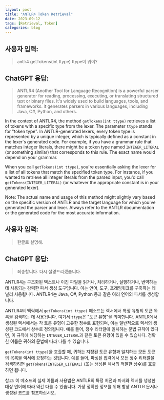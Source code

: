 ```yaml
---
layout: post
title: "ANTLR4 Token Retrieval"
date: 2023-09-12
tags: [Retrieval, Token]
categories: blog
---
```


## 사용자 입력:
> antlr4 getTokens(int ttype) ttype이 뭐야?

## ChatGPT 응답:
> ANTLR4 (Another Tool for Language Recognition) is a powerful parser generator for reading, processing, executing, or translating structured text or binary files. It's widely used to build languages, tools, and frameworks. It generates parsers in various languages, including Java, C#, Python, and others.

In the context of ANTLR4, the method `getTokens(int ttype)` retrieves a list of tokens with a specific type from the lexer. The parameter `ttype` stands for "token type". In ANTLR-generated lexers, every token type is represented by a unique integer, which is typically defined as a constant in the lexer's generated code. For example, if you have a grammar rule that matches integer literals, there might be a token type named `INTEGER_LITERAL` (or something similar) that corresponds to this rule. The exact name would depend on your grammar.

When you call `getTokens(int ttype)`, you're essentially asking the lexer for a list of all tokens that match the specified token type. For instance, if you wanted to retrieve all integer literals from the parsed input, you'd call `getTokens(INTEGER_LITERAL)` (or whatever the appropriate constant is in your generated lexer).

Note: The actual name and usage of this method might slightly vary based on the specific version of ANTLR and the target language for which you've generated the parser and lexer. Always refer to the ANTLR documentation or the generated code for the most accurate information.

## 사용자 입력:
> 한글로 설명해.

## ChatGPT 응답:
> 죄송합니다. 다시 설명드리겠습니다.

ANTLR4는 구조화된 텍스트나 이진 파일을 읽거나, 처리하거나, 실행하거나, 번역하는 데 사용되는 강력한 파서 생성 도구입니다. 이는 언어, 도구, 프레임워크를 구축하는 데 널리 사용됩니다. ANTLR4는 Java, C#, Python 등과 같은 여러 언어의 파서를 생성합니다.

ANTLR4의 맥락에서 `getTokens(int ttype)` 메소드는 렉서에서 특정 유형의 토큰 목록을 검색하는 데 사용됩니다. 여기서 `ttype`은 "토큰 유형"을 의미합니다. ANTLR에서 생성된 렉서에서는 각 토큰 유형이 고유한 정수로 표현되며, 이는 일반적으로 렉서의 생성된 코드에서 상수로 정의됩니다. 예를 들어, 정수 리터럴에 일치하는 문법 규칙이 있다면, 이 규칙에 해당하는 `INTEGER_LITERAL`과 같은 토큰 유형이 있을 수 있습니다. 정확한 이름은 귀하의 문법에 따라 다를 수 있습니다.

`getTokens(int ttype)`을 호출할 때, 귀하는 지정된 토큰 유형과 일치하는 모든 토큰의 목록을 렉서에 요청하는 것입니다. 예를 들어, 파싱된 입력에서 모든 정수 리터럴을 검색하려면 `getTokens(INTEGER_LITERAL)` (또는 생성된 렉서의 적절한 상수)를 호출하면 됩니다.

참고: 이 메소드의 실제 이름과 사용법은 ANTLR의 특정 버전과 파서와 렉서를 생성한 대상 언어에 따라 약간 다를 수 있습니다. 가장 정확한 정보를 위해 항상 ANTLR 문서나 생성된 코드를 참조하십시오.

